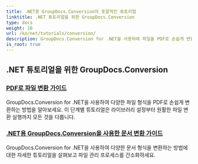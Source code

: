 ```yaml
---
title: .NET용 GroupDocs.Conversion의 포괄적인 튜토리얼
linktitle: .NET 튜토리얼을 위한 GroupDocs.Conversion
type: docs
weight: 10
url: /ko/net/tutorials/conversion/
description: GroupDocs.Conversion for .NET을 사용하여 파일을 PDF로 손쉽게 변환하세요. 사용자 지정 가능한 옵션으로 문서 관리를 간소화하세요.
is_root: true
---
```


## .NET 튜토리얼을 위한 GroupDocs.Conversion
### [PDF로 파일 변환 가이드](./guide-to-file-conversion-to-pdf/)
GroupDocs.Conversion for .NET을 사용하여 다양한 파일 형식을 PDF로 손쉽게 변환하는 방법을 알아보세요. 이 단계별 튜토리얼은 라이브러리 설정부터 원활한 파일 변환 실행까지 모든 것을 다룹니다.
### [.NET용 GroupDocs.Conversion을 사용한 문서 변환 가이드](./guide-to-document-conversion/)
GroupDocs.Conversion for .NET을 사용하여 다양한 문서 형식을 변환하는 방법에 대한 자세한 튜토리얼을 살펴보고 파일 관리 프로세스를 간소화하세요.